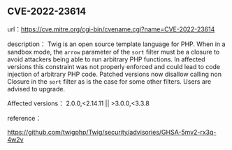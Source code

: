 ## CVE-2022-23614

url：https://cve.mitre.org/cgi-bin/cvename.cgi?name=CVE-2022-23614

description： Twig is an open source template language for PHP. When in a sandbox mode, the `arrow` parameter of the `sort` filter must be a closure to avoid attackers being able to run arbitrary PHP functions. In affected versions this constraint was not properly enforced and could lead to code injection of arbitrary PHP code. Patched versions now disallow calling non Closure in the `sort` filter as is the case for some other filters. Users are advised to upgrade.


Affected versions： 2.0.0,<2.14.11 || >3.0.0,<3.3.8

reference：

https://github.com/twigphp/Twig/security/advisories/GHSA-5mv2-rx3q-4w2v

